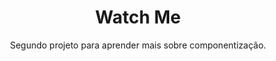 <h1 align="center">Watch Me</h1>
<p align="center">Segundo projeto para aprender mais sobre componentização.</p>